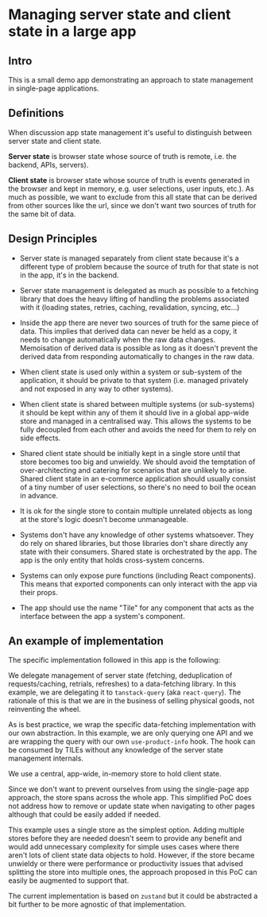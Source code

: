 # Managing server state and client state in a large app

## Intro 
This is a small demo app demonstrating an approach to state management in single-page applications.

## Definitions
When discussion app state management it's useful to distinguish between server state and client state.

**Server state** is browser state whose source of truth is remote, i.e. the backend, APIs, servers).

**Client state** is browser state whose source of truth is events generated in the browser and kept in memory, e.g. user selections, user inputs, etc.). As much as possible, we want to exclude from this all state that can be derived from other sources like the url, since we don't want two sources of truth for the same bit of data.

## Design Principles

- Server state is managed separately from client state because it's a different type of problem because the source of truth for that state is not in the app, it's in the backend.

- Server state management is delegated as much as possible to a fetching library that does the heavy lifting of handling the problems associated with it (loading states, retries, caching, revalidation, syncing, etc...)

- Inside the app there are never two sources of truth for the same piece of data. This implies that derived data can never be held as a copy, it needs to change automatically when the raw data changes. Memoisation of derived data is possible as long as it doesn't prevent the derived data from responding automatically to changes in the raw data. 

- When client state is used only within a system or sub-system of the application, it should be private to that system (i.e. managed privately and not exposed in any way to other systems).

- When client state is shared between multiple systems (or sub-systems) it should be kept within any of them it should live in a global app-wide store and managed in a centralised way. This allows the systems to be fully decoupled from each other and avoids the need for them to rely on side effects.  

- Shared client state should be initially kept in a single store until that store becomes too big and unwieldy. We should avoid the temptation of over-architecting and catering for scenarios that are unlikely to arise. Shared client state in an e-commerce application should usually consist of a tiny number of user selections, so there's no need to boil the ocean in advance. 

- It is ok for the single store to contain multiple unrelated objects as long at the store's logic doesn't become unmanageable.

- Systems don't have any knowledge of other systems whatsoever. They do rely on shared libraries, but those libraries don't share directly any state with their consumers. Shared state is orchestrated by the app. The app is the only entity that holds cross-system concerns.

- Systems can only expose pure functions (including React components). This means that exported components can only interact with the app via their props.

- The app should use the name "Tile" for any component that acts as the interface between the app a system's component.


## An example of implementation

The specific implementation followed in this app is the following:

We delegate management of server state (fetching, deduplication of requests/caching, retrials, refreshes) to a data-fetching library. In this example, we are delegating it to `tanstack-query` (aka `react-query`). The rationale of this is that we are in the business of selling physical goods, not reinventing the wheel.

As is best practice, we wrap the specific data-fetching implementation with our own abstraction. In this example, we are only querying one API and we are wrapping the query with our own `use-product-info` hook. The hook can be consumed by TILEs without any knowledge of the server state management internals.

We use a central, app-wide, in-memory store to hold client state.

Since we don't want to prevent ourselves from using the single-page app approach, the store spans across the whole app. This simplified PoC does not address how to remove or update state when navigating to other pages although that could be easily added if needed.

This example uses a single store as the simplest option. Adding multiple stores before they are needed doesn't seem to provide any benefit and would add unnecessary complexity for simple uses cases where there aren't lots of client state data objects to hold. However, if the store became unwieldy or there were performance or productivity issues that advised splitting the store into multiple ones, the approach proposed in this PoC can easily be augmented to support that.

The current implementation is based on `zustand` but it could be abstracted a bit further to be more agnostic of that implementation.
